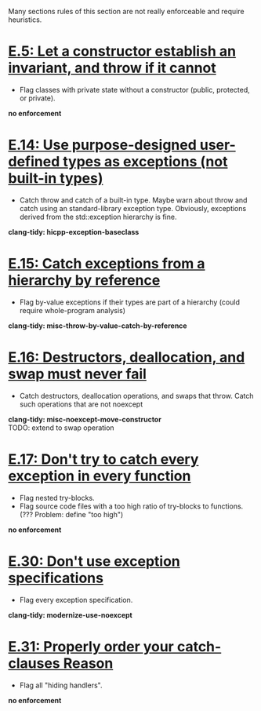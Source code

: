 Many sections rules of this section are not really enforceable and require
heuristics. 

# [E.5: Let a constructor establish an invariant, and throw if it cannot](https://github.com/isocpp/CppCoreGuidelines/blob/master/CppCoreGuidelines.md#e5-let-a-constructor-establish-an-invariant-and-throw-if-it-cannot)

- Flag classes with private state without a constructor (public,
protected, or private).

**no enforcement**

# [E.14: Use purpose-designed user-defined types as exceptions (not built-in types)](https://github.com/isocpp/CppCoreGuidelines/blob/master/CppCoreGuidelines.md#e14-use-purpose-designed-user-defined-types-as-exceptions-not-built-in-types)

- Catch throw and catch of a built-in type. Maybe warn about throw and catch using an standard-library exception type. Obviously, exceptions derived from the std::exception hierarchy is fine.

**clang-tidy: hicpp-exception-baseclass**

# [E.15: Catch exceptions from a hierarchy by reference](https://github.com/isocpp/CppCoreGuidelines/blob/master/CppCoreGuidelines.md#e15-catch-exceptions-from-a-hierarchy-by-reference)

- Flag by-value exceptions if their types are part of a hierarchy (could require whole-program analysis)

**clang-tidy: misc-throw-by-value-catch-by-reference**

# [E.16: Destructors, deallocation, and swap must never fail](https://github.com/isocpp/CppCoreGuidelines/blob/master/CppCoreGuidelines.md#e16-destructors-deallocation-and-swap-must-never-fail)

- Catch destructors, deallocation operations, and swaps that throw. Catch such operations that are not noexcept

**clang-tidy: misc-noexcept-move-constructor**  
TODO: extend to swap operation

# [E.17: Don't try to catch every exception in every function](https://github.com/isocpp/CppCoreGuidelines/blob/master/CppCoreGuidelines.md#e17-dont-try-to-catch-every-exception-in-every-function)

- Flag nested try-blocks.
- Flag source code files with a too high ratio of try-blocks to functions. (??? Problem: define "too high")

**no enforcement**

# [E.30: Don't use exception specifications](https://github.com/isocpp/CppCoreGuidelines/blob/master/CppCoreGuidelines.md#e30-dont-use-exception-specifications)

- Flag every exception specification.

**clang-tidy: modernize-use-noexcept**

# [E.31: Properly order your catch-clauses Reason](https://github.com/isocpp/CppCoreGuidelines/blob/master/CppCoreGuidelines.md#e31-properly-order-your-catch-clauses)

- Flag all "hiding handlers".

**no enforcement**
